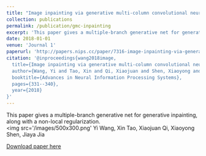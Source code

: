 ```yaml
---
title: "Image inpainting via generative multi-column convolutional neural networks"
collection: publications
permalink: /publication/gmc-inpainting
excerpt: 'This paper gives a multiple-branch generative net for generative inpainting, along with a non-local regularization.<br/><img src='/images/500x300.png''
date: 2018-01-01
venue: 'Journal 1'
paperurl: 'http://papers.nips.cc/paper/7316-image-inpainting-via-generative-multi-column-convolutional-neural-networks.pdf'
citation: '@inproceedings{wang2018image,
  title={Image inpainting via generative multi-column convolutional neural networks},
  author={Wang, Yi and Tao, Xin and Qi, Xiaojuan and Shen, Xiaoyong and Jia, Jiaya},
  booktitle={Advances in Neural Information Processing Systems},
  pages={331--340},
  year={2018}
}'
---
```

This paper gives a multiple-branch generative net for generative inpainting, along with a non-local regularization.<br/><img src='/images/500x300.png'
Yi Wang, Xin Tao, Xiaojuan Qi, Xiaoyong Shen, Jiaya Jia

[Download paper here](http://papers.nips.cc/paper/7316-image-inpainting-via-generative-multi-column-convolutional-neural-networks.pdf)